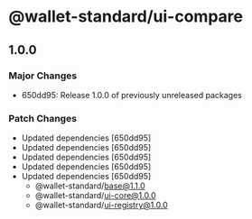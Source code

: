 # @wallet-standard/ui-compare

## 1.0.0

### Major Changes

-   650dd95: Release 1.0.0 of previously unreleased packages

### Patch Changes

-   Updated dependencies [650dd95]
-   Updated dependencies [650dd95]
-   Updated dependencies [650dd95]
-   Updated dependencies [650dd95]
-   Updated dependencies [650dd95]
    -   @wallet-standard/base@1.1.0
    -   @wallet-standard/ui-core@1.0.0
    -   @wallet-standard/ui-registry@1.0.0
